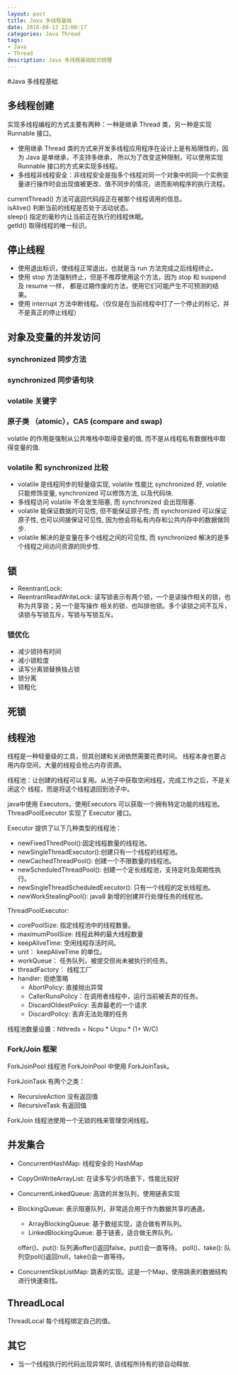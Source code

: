 ```yaml
---
layout: post
title: Java 多线程基础
date: 2018-08-13 22:00:17
categories: Java Thread
tags:
- Java
- Thread
description: Java 多线程基础知识梳理
---
```


#Java 多线程基础
## 多线程创建
实现多线程编程的方式主要有两种：一种是继承 Thread 类，另一种是实现 Runnable 接口。
- 使用继承 Thread 类的方式来开发多线程应用程序在设计上是有局限性的，因为 Java 是单继承，不支持多继承，
所以为了改变这种限制，可以使用实现 Runnable 接口的方式来实现多线程。
- 多线程非线程安全：非线程安全是指多个线程对同一个对象中的同一个实例变量进行操作时会出现值被更改、值不同步的情况，进而影响程序的执行流程。

currentThread() 方法可返回代码段正在被那个线程调用的信息。
<br>isAlive() 判断当前的线程是否处于活动状态。
<br>sleep() 指定的毫秒内让当前正在执行的线程休眠。
<br>getId() 取得线程的唯一标识。
## 停止线程
- 使用退出标识，使线程正常退出，也就是当 run 方法完成之后线程终止。
- 使用 stop 方法强制终止，但是不推荐使用这个方法，因为 stop 和 suspend 及 resume 一样，
都是过期作废的方法，使用它们可能产生不可预测的结果。
- 使用 interrupt 方法中断线程。（仅仅是在当前线程中打了一个停止的标记，并不是真正的停止线程）
## 对象及变量的并发访问
### synchronized 同步方法
### synchronized 同步语句块
### volatile 关键字
### 原子类 （atomic），CAS (compare and swap) 
volatile 的作用是强制从公共堆栈中取得变量的值, 而不是从线程私有数据栈中取得变量的值.

### volatile 和 synchronized 比较
- volatile 是线程同步的轻量级实现, volatile 性能比 synchronized 好, 
volatile 只能修饰变量, synchronized 可以修饰方法, 以及代码块.
- 多线程访问 volatile 不会发生阻塞, 而 synchronized 会出现阻塞.
- volatile 能保证数据的可见性, 但不能保证原子性; 而 synchronized 可以保证原子性, 
也可以间接保证可见性, 因为他会将私有内存和公共内存中的数据做同步.
- volatile 解决的是变量在多个线程之间的可见性, 而 synchronized 解决的是多个线程之间访问资源的同步性.
## 锁
- ReentrantLock:
- ReentrantReadWriteLock: 读写锁表示有两个锁，一个是读操作相关的锁，也称为共享锁；另一个是写操作
相关的锁，也叫排他锁。多个读锁之间不互斥，读锁与写锁互斥，写锁与写锁互斥。

### 锁优化
- 减少锁持有时间
- 减小锁粒度
- 读写分离锁替换独占锁
- 锁分离
- 锁粗化

## 死锁
## 线程池
线程是一种轻量级的工具，但其创建和关闭依然需要花费时间。
线程本身也要占用内存空间，大量的线程会抢占内存资源。

线程池：让创建的线程可以复用。从池子中获取空闲线程，完成工作之后，不是关闭这个
线程，而是将这个线程退回到池子中。

java中使用 Executors，使用Executors 可以获取一个拥有特定功能的线程池。
ThreadPoolExecutor 实现了 Executor 接口。

Executor 提供了以下几种类型的线程池：
- newFixedThredPool():固定线程数量的线程池。
- newSingleThreadExecutor():创建只有一个线程的线程池。
- newCachedThreadPool(): 创建一个不限数量的线程池。
- newScheduledThreadPool(): 创建一个定长线程池，支持定时及周期性执行。
- newSingleThreadScheduledExecutor(): 只有一个线程的定长线程池。
- newWorkStealingPool(): java8 新增的创建并行处理任务的线程池。

ThreadPoolExecutor:
- corePoolSize: 指定线程池中的线程数量。
- maximumPoolSize: 线程此种的最大线程数量
- keepAliveTime: 空闲线程存活时间。
- unit： keepAliveTime 的单位。
- workQueue： 任务队列，被提交但尚未被执行的任务。
- threadFactory： 线程工厂
- handler: 拒绝策略
    - AbortPolicy: 直接抛出异常
    - CallerRunsPolicy：在调用者线程中，运行当前被丢弃的任务。
    - DiscardOldestPolicy: 丢弃最老的一个请求
    - DiscardPolicy: 丢弃无法处理的任务 

线程池数量设置：Nthreds = Ncpu * Ucpu * (1+ W/C)

### Fork/Join 框架
ForkJoinPool 线程池
ForkJoinPool 中使用 ForkJoinTask。

ForkJoinTask 有两个之类：
- RecursiveAction 没有返回值
- RecursiveTask 有返回值

 ForkJoin 线程池使用一个无锁的栈来管理空闲线程。

## 并发集合
- ConcurrentHashMap: 线程安全的 HashMap
- CopyOnWriteArrayList: 在读多写少的场景下，性能比较好
- ConcurrentLinkedQueue: 高效的并发队列，使用链表实现
- BlockingQueue: 表示阻塞队列，非常适合用于作为数据共享的通道。
    - ArrayBlockingQueue: 基于数组实现，适合做有界队列。
    - LinkedBlockingQueue: 基于链表，适合做无界队列。
    
    offer()、put(): 队列满offer()返回false，put()会一直等待。
    poll()、take(): 队列空poll()返回null，take()会一直等待。
- ConcurrentSkipListMap: 跳表的实现。这是一个Map，使用跳表的数据结构进行快速查找。
## ThreadLocal
ThreadLocal 每个线程绑定自己的值。
## 其它
- 当一个线程执行的代码出现异常时, 该线程所持有的锁自动释放.

